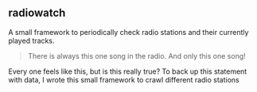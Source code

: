 radiowatch
----------

A small framework to periodically check radio stations and their currently played tracks.

> There is always this one song in the radio. 
> And only this one song!

Every one feels like this, but is this really true?
To back up this statement with data, I wrote this small framework
to crawl different radio stations 